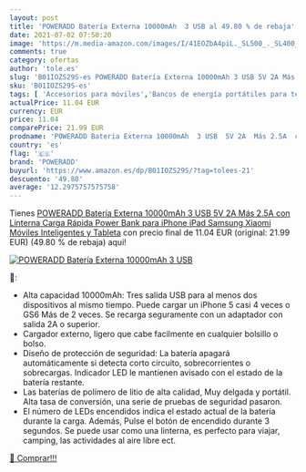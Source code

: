 ```yaml
---
layout: post
title: 'POWERADD Batería Externa 10000mAh  3 USB al 49.80 % de rebaja'
date: 2021-07-02 07:50:20
image: 'https://m.media-amazon.com/images/I/41EOZbA4piL._SL500_._SL400_.jpg'
comments: true
category: ofertas
author: 'tole.es'
slug: 'B01IOZS29S-es POWERADD Batería Externa 10000mAh 3 USB 5V 2A Más 2.5A con...'
sku: 'B01IOZS29S-es'
tags: [ 'Accesorios para móviles','Bancos de energía portátiles para teléfonos móviles','Cargadores para móviles','Comunicación móvil y accesorios','Electrónica','ipad','iphone','poweradd', ]
actualPrice: 11.04 EUR
currency: EUR
price: 11.04
comparePrice: 21.99 EUR
prodname: 'POWERADD Batería Externa 10000mAh  3 USB  5V 2A  Más 2.5A  con Linterna  Carga Rápida Power Bank para iPhone iPad Samsung Xiaomi Móviles Inteligentes y Tableta'
country: 'es'
flag: '🇪🇸'
brand: 'POWERADD'
buyurl: 'https://www.amazon.es/dp/B01IOZS29S/?tag=tolees-21'
descuento: '49.80'
average: '12.2975757575758'
---
```


Tienes [POWERADD Batería Externa 10000mAh  3 USB  5V 2A  Más 2.5A  con Linterna  Carga Rápida Power Bank para iPhone iPad Samsung Xiaomi Móviles Inteligentes y Tableta](https://www.amazon.es/dp/B01IOZS29S/?tag=tolees-21) con precio final de  11.04 EUR (original: 21.99 EUR) (49.80 %  de rebaja) aqui!

[![POWERADD Batería Externa 10000mAh  3 USB](https://m.media-amazon.com/images/I/41EOZbA4piL._SL500_._SL400_.jpg)](https://www.amazon.es/dp/B01IOZS29S/?tag=tolees-21)

🔎:

- Alta capacidad 10000mAh: Tres salida USB para al menos dos dispositivos al mismo tiempo. Puede cargar un iPhone 5 casi 4 veces o GS6 Más de 2 veces. Se recarga seguramente con un adaptador con salida 2A o superior.
- Cargador externo, ligero que cabe facilmente en cualquier bolsillo o bolso.
- Diseño de protección de seguridad: La batería apagará automáticamente si detecta corto circuito, sobrecorrientes o sobrecargas. Indicador LED le mantienen avisado con el estado de la batería restante.
- Las baterías de polímero de litio de alta calidad, Muy delgada y portátil. Alta tasa de conversión, una serie de pruebas de seguridad pasaron.
- El número de LEDs encendidos indica el estado actual de la batería durante la carga. Además, Pulse el botón de encendido durante 3 segundos. Se puede usar como una linterna, es perfecto para viajar, camping, las actividades al aire libre ect.

[🛒 Comprar!!!](https://www.amazon.es/dp/B01IOZS29S/?tag=tolees-21)
